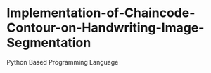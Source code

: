 # Implementation-of-Chaincode-Contour-on-Handwriting-Image-Segmentation
Python Based Programming Language
